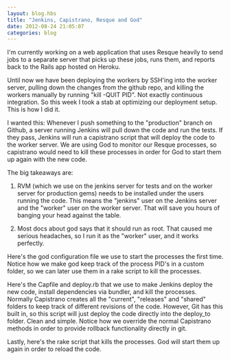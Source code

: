 ```yaml
---
layout: blog.hbs
title: "Jenkins, Capistrano, Resque and God"
date: 2012-08-24 21:05:07
categories: blog
---
```


I'm currently working on a web application that uses Resque heavily to send jobs
to a separate server that picks up these jobs, runs them, and reports back to
the Rails app hosted on Heroku.

Until now we have been deploying the workers by SSH'ing into the worker server,
pulling down the changes from the github repo, and killing the workers manually
by running "kill -QUIT PID". Not exactly continuous integration. So this week I
took a stab at optimizing our deployment setup. This is how I did it.

I wanted this: Whenever I push something to the "production" branch on Github, a
server running Jenkins will pull down the code and run the tests. If they pass,
Jenkins will run a capistrano script that will deploy the code to the worker
server. We are using God to monitor our Resque processes, so capistrano would
need to kill these processes in order for God to start them up again with the
new code.

The big takeaways are:

1. RVM (which we use on the jenkins server for tests and on the worker server
   for production gems) needs to be installed under the users running the code.
   This means the "jenkins" user on the Jenkins server and the "worker" user on
   the worker server. That will save you hours of banging your head against the
   table.

2. Most docs about god says that it should run as root. That caused me serious
   headaches, so I run it as the "worker" user, and it works perfectly.

Here's the god configuration file we use to start the processes the first time.
Notice how we make god keep track of the process PID's in a custom folder, so we
can later use them in a rake script to kill the processes.

<div class="wide-750">
  <script src="https://gist.github.com/3455396.js?file=god.rb"> </script>
</div>

Here's the Capfile and deploy.rb that we use to make Jenkins deploy the new
code, install dependencies via bundler, and kill the processes. Normally
Capistrano creates all the "current", "releases" and "shared" folders to keep
track of different revisions of the code. However, Git has this built in, so
this script will just deploy the code directly into the deploy_to folder. Clean
and simple. Notice how we override the normal Capistrano methods in order to
provide rollback functionality directly in git.

<div class="wide-750">
  <script src="https://gist.github.com/3455396.js?file=Capfile"> </script>
</div>

<div class="wide-750">
  <script src="https://gist.github.com/3455396.js?file=deploy.rb"> </script>
</div>

Lastly, here's the rake script that kills the processes. God will start them up
again in order to reload the code.

<div class="wide-750">
  <script src="https://gist.github.com/3455396.js?file=Rakefile"> </script>
</div>
